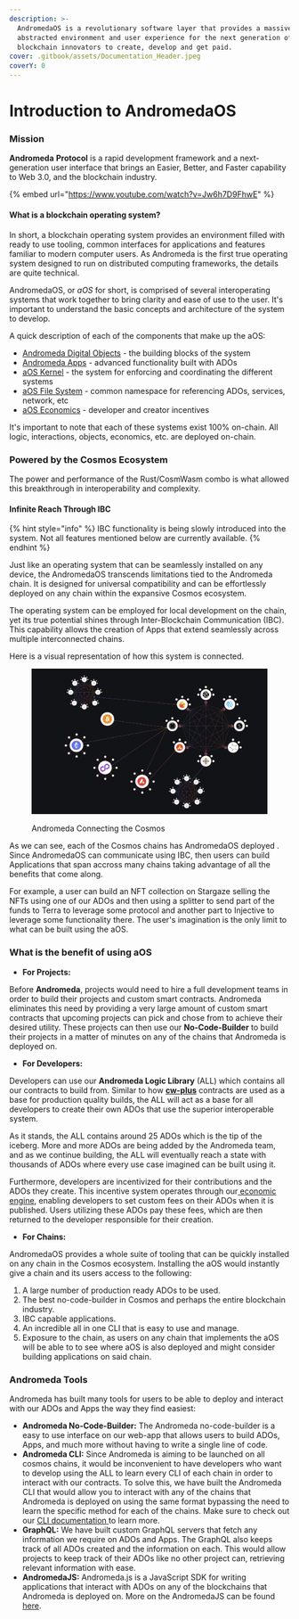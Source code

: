 ```yaml
---
description: >-
  AndromedaOS is a revolutionary software layer that provides a massively
  abstracted environment and user experience for the next generation of
  blockchain innovators to create, develop and get paid.
cover: .gitbook/assets/Documentation_Header.jpeg
coverY: 0
---
```


# Introduction to AndromedaOS

### Mission

**Andromeda** **Protocol** is a rapid development framework and a next-generation user interface that brings an Easier, Better, and Faster capability to Web 3.0, and the blockchain industry.

{% embed url="https://www.youtube.com/watch?v=Jw6h7D9FhwE" %}

#### What is a blockchain operating system? <a href="#what-is-a-blockchain-operating-system" id="what-is-a-blockchain-operating-system"></a>

In short, a blockchain operating system provides an environment filled with ready to use tooling, common interfaces for applications and features familiar to modern computer users. As Andromeda is the first true operating system designed to run on distributed computing frameworks, the details are quite technical.

AndromedaOS, or _aOS_ for short, is comprised of several interoperating systems that work together to bring clarity and ease of use to the user. It's important to understand the basic concepts and architecture of the system to develop.

A quick description of each of the components that make up the aOS:

* ​[Andromeda Digital Objects](./#andromeda-digital-objects-ados) - the building blocks of the system
* [​Andromeda Apps](andromeda-digital-objects/app-v1.0.1.md) - advanced functionality built with ADOs
* ​[aOS Kernel](platform-and-framework/andromeda-messaging-protocol/kernel.md) - the system for enforcing and coordinating the different systems
* ​[aOS File System](platform-and-framework/andromeda-messaging-protocol/virtual-file-system.md) - common namespace for referencing ADOs, services, network, etc
* ​[aOS Economics](platform-and-framework/andromeda-messaging-protocol/economics-engine.md) - developer and creator incentives

It's important to note that each of these systems exist 100% on-chain. All logic, interactions, objects, economics, etc. are deployed on-chain.

### Powered by the Cosmos Ecosystem <a href="#powered-by-the-cosmos-ecosystem" id="powered-by-the-cosmos-ecosystem"></a>

The power and performance of the Rust/CosmWasm combo is what allowed this breakthrough in interoperability and complexity.

#### Infinite Reach Through IBC

{% hint style="info" %}
IBC functionality is being slowly introduced into the system. Not all features mentioned below are currently available.&#x20;
{% endhint %}

Just like an operating system that can be seamlessly installed on any device, the AndromedaOS transcends limitations tied to the Andromeda chain. It is designed for universal compatibility and can be effortlessly deployed on any chain within the expansive Cosmos ecosystem.&#x20;

The operating system can be employed for local development on the chain, yet its true potential shines through Inter-Blockchain Communication (IBC). This capability allows the creation of Apps that extend seamlessly across multiple interconnected chains.

Here is a visual representation of how this system is connected.

<figure><img src=".gitbook/assets/Screenshot_2023-11-17_at_10.17.27_AM.png" alt=""><figcaption><p>Andromeda Connecting the Cosmos</p></figcaption></figure>

As we can see, each of the Cosmos chains has AndromedaOS deployed . Since AndromedaOS can communicate using IBC, then users can build Applications that span accross many chains taking advantage of all the benefits that come along.

For example, a user can build an NFT collection on Stargaze selling the NFTs using one of our ADOs and then using a splitter to send part of the funds to Terra to leverage some protocol and another part to Injective to leverage some functionality there. The user's imagination is the only limit to what can be built using the aOS. &#x20;

### What is the benefit of using aOS

* **For Projects:**

Before **Andromeda**, projects would need to hire a full development teams in order to  build their projects and custom smart contracts. Andromeda eliminates this need by providing a very large amount of custom smart contracts that upcoming projects can pick and chose from to achieve their desired utility. These projects can then use our **No-Code-Builder** to build their projects in a matter of minutes on any of the chains that Andromeda is deployed on.

* **For Developers:**

Developers can use our **Andromeda Logic Library** (ALL) which contains all our contracts to build from. Similar to how [**cw-plus**](https://github.com/CosmWasm/cw-plus) contracts are used as a base for production quality builds, the ALL will act as a base for all developers to create their own ADOs that use the superior interoperable system.&#x20;

As it stands, the ALL contains around 25 ADOs which is the tip of the iceberg. More and more ADOs are being added by the Andromeda team, and as we continue building, the ALL will eventually reach a state with thousands of ADOs where every use case imagined can be built using it.&#x20;

Furthermore, developers are incentivized for their contributions and the ADOs they create. This incentive system operates through our[ economic engine](platform-and-framework/andromeda-messaging-protocol/economics-engine.md), enabling developers to set custom fees on their ADOs when it is published. Users utilizing these ADOs pay these fees, which are then returned to the developer responsible for their creation.

* **For Chains:**

&#x20;AndromedaOS provides a whole suite of tooling that can be quickly installed on any chain in the Cosmos ecosystem. Installing the aOS would instantly give a chain and its users access to the following:&#x20;

1. A large number of production ready ADOs to be used.&#x20;
2. The best no-code-builder in Cosmos and perhaps the entire blockchain industry.
3. IBC capable applications.
4. An incredible all in one CLI that is easy to use and manage.
5. Exposure to the chain, as users on any chain that implements the aOS will be able to to see where aOS is also deployed and might consider building applications on said chain.

### Andromeda Tools <a href="#andromeda-tools" id="andromeda-tools"></a>

Andromeda has built many tools for users to be able to deploy and interact with our ADOs and Apps the way they find easiest:

* **Andromeda No-Code-Builder:** The Andromeda no-code-builder is a easy to use interface on our web-app that allows users to build ADOs, Apps, and much more without having to write a single line of code.&#x20;
* **Andromeda CLI:** Since Andromeda is aiming to be launched on all cosmos chains, it would be inconvenient to have developers who want to develop using the ALL to learn every CLI of each chain in order to interact with our contracts. To solve this, we have built the Andromeda CLI that would allow you to interact with any of the chains that Andromeda is deployed on using the same format bypassing the need to learn the specific method for each of the chains. Make sure to check out our [CLI documentation ](broken-reference)to learn more.
* **GraphQL:** We have built custom GraphQL servers that fetch any information we require on ADOs and Apps. The GraphQL also keeps track of all ADOs created and the information on each. This would allow projects to keep track of their ADOs like no other project can, retrieving relevant information with ease.&#x20;
* **AndromedaJS:** Andromeda.js is a JavaScript SDK for writing applications that interact with ADOs on any of the blockchains that Andromeda is deployed on. More on the AndromedaJS can be found [here](https://docs.andromedaprotocol.io/andromeda.js/).
